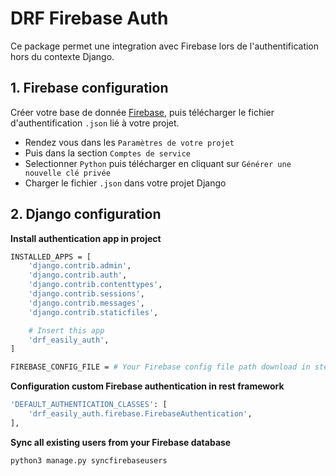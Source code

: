 # DRF Firebase Auth

Ce package permet une integration avec Firebase lors de l'authentification hors du contexte Django.

## 1. Firebase configuration

Créer votre base de donnée [Firebase](https://console.firebase.google.com/), puis télécharger le fichier d'authentification `.json` lié à votre projet.

- Rendez vous dans les `Paramètres de votre projet`
- Puis dans la section `Comptes de service`
- Selectionner `Python` puis télécharger en cliquant sur `Générer une nouvelle clé privée`
- Charger le fichier `.json` dans votre projet Django


## 2. Django configuration

**Install authentication app in project**

```bash
INSTALLED_APPS = [
    'django.contrib.admin',
    'django.contrib.auth',
    'django.contrib.contenttypes',
    'django.contrib.sessions',
    'django.contrib.messages',
    'django.contrib.staticfiles',

    # Insert this app
    'drf_easily_auth',
]

FIREBASE_CONFIG_FILE = # Your Firebase config file path download in step 1
```

**Configuration custom Firebase authentication in rest framework**

```bash
'DEFAULT_AUTHENTICATION_CLASSES': [
    'drf_easily_auth.firebase.FirebaseAuthentication',
],
```

**Sync all existing users from your Firebase database**

```bash
python3 manage.py syncfirebaseusers
```